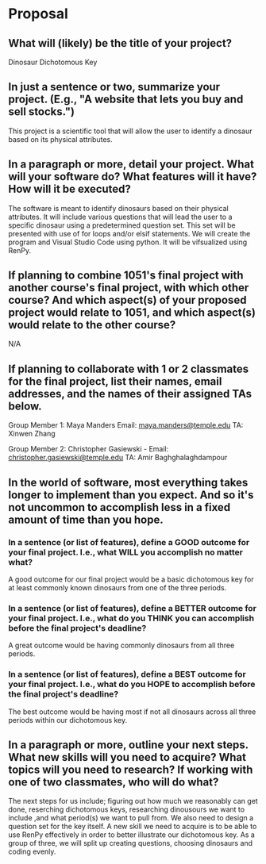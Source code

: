 # Proposal

## What will (likely) be the title of your project?

Dinosaur Dichotomous Key

## In just a sentence or two, summarize your project. (E.g., "A website that lets you buy and sell stocks.")

This project is a scientific tool that will allow the user to identify a dinosaur based on its physical attributes.

## In a paragraph or more, detail your project. What will your software do? What features will it have? How will it be executed?

The software is meant to identify dinosaurs based on their physical attributes. It will include various questions that will lead the user to a specific dinosaur using a predetermined question set. This set will be presented with use of for loops and/or elsif statements. We will create the  program and Visual Studio Code using python. It will be vifsualized using RenPy.

## If planning to combine 1051's final project with another course's final project, with which other course? And which aspect(s) of your proposed project would relate to 1051, and which aspect(s) would relate to the other course?

N/A

## If planning to collaborate with 1 or 2 classmates for the final project, list their names, email addresses, and the names of their assigned TAs below.

Group Member 1: Maya Manders 
Email: maya.manders@temple.edu
TA: Xinwen Zhang

Group Member 2: Christopher Gasiewski - 
Email: christopher.gasiewski@temple.edu
TA: Amir Baghghalaghdampour


## In the world of software, most everything takes longer to implement than you expect. And so it's not uncommon to accomplish less in a fixed amount of time than you hope.

### In a sentence (or list of features), define a GOOD outcome for your final project. I.e., what WILL you accomplish no matter what?

A good outcome for our final project would be a basic dichotomous key for at least commonly known dinosaurs from one of the three periods.

### In a sentence (or list of features), define a BETTER outcome for your final project. I.e., what do you THINK you can accomplish before the final project's deadline?

A great outcome would be having commonly dinosaurs from all three periods.

### In a sentence (or list of features), define a BEST outcome for your final project. I.e., what do you HOPE to accomplish before the final project's deadline?

The best outcome would be having most if not all dinosaurs across all three periods within our dichotomous key.

## In a paragraph or more, outline your next steps. What new skills will you need to acquire? What topics will you need to research? If working with one of two classmates, who will do what?

The next steps for us include; figuring out how much we reasonably can get done, reserching dichotomous keys, researching dinousours we want to include ,and what period(s) we want to pull from. We also need to design a question set for the key itself. A new skill we need to acquire is to be able to use RenPy effectively in order to better illustrate our dichotomous key. As a group of three, we will split up creating questions, choosing dinosaurs and coding evenly.
